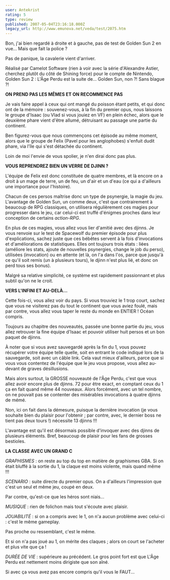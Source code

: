 ```yaml
---
user: Antekrist
rating: 5
type: review
published: 2007-05-04T23:16:18.000Z
legacy_url: http://www.emunova.net/veda/test/2075.htm
---
```

Bon, j'ai bien regardé à droite et à gauche, pas de test de Golden Sun 2 en vue... Mais que fait la police ?  

Pas de panique, la cavalerie vient d'arriver.  

  

Réalisé par Camelot Software (rien à voir avec la série d'Alexandre Astier, cherchez plutôt du côté de Shining force) pour le compte de Nintendo, Golden Sun 2 : L'Âge Perdu est la suite de... Golden Sun, non ?! Sans blague ?!  

  

**ON PREND PAS LES MÊMES ET ON RECOMMENCE PAS**  

Je vais faire appel à ceux qui ont mangé du poisson étant petits, et qui donc ont de la mémoire : souvenez-vous, à la fin du premier opus, nous laissons le groupe d'Isaac (ou Vlad si vous jouiez en VF) en plein échec, alors que le deuxième phare vient d'être allumé, détruisant au passage une partie du continent.  

Ben figurez-vous que nous commençons cet épisode au même moment, alors que le groupe de Felix (Pavel pour les anglophobes) s'enfuit dudit phare, via l'île qui s'est détachée du continent.  

Loin de moi l'envie de vous spolier, je n'en dirai donc pas plus.  

  

**VOUS REPRENDREZ BIEN UN VERRE DE DJINN ?**  

L'équipe de Felix est donc constituée de quatre membres, et là encore on a droit à un mage de terre, un de feu, un d'air et un d'eau (ce qui a d'ailleurs une importance pour l'histoire).  

Chacun de ces persos maîtrise donc un type de psynergie, la magie du jeu. L'avantage de Golden Sun, un comme deux, c'est que contrairement à beaucoup de RPG classiques, on utilisera régulièrement ces magies pour progresser dans le jeu, car celui-ci est truffé d'énigmes proches dans leur conception de certains _action-RPG_.  

En plus de ces magies, vous allez vous lier d'amitié avec des djinns. Je vous renvoie sur le test de Spacewolf du premier épisode pour plus d'explications, sachez juste que ces bébêtes servent à la fois d'invocations et d'améliorations de statistiques. Elles ont toujours trois états : liées (améliore les stats, ajoute de nouvelles psynergies, change le job du perso), utilisées (invocation) ou en attente (et là, on l'a dans l'os, parce que jusqu'à ce qu'il soit remis (un à plusieurs tours), le djinn n'est plus lié, et donc on perd tous ses bonus).  

Malgré sa relative simplicité, ce système est rapidement passionnant et plus subtil qu'on ne le croit.  

  

**VERS L'INFINI ET AU-DELÀ...**  

Cette fois-ci, vous allez voir du pays. Si vous trouviez le 1 trop court, sachez que vous ne visiterez pas du tout le continent que vous aviez foulé, mais par contre, vous allez vous taper le reste du monde en ENTIER ! Océan compris.  

Toujours au chapitre des nouveautés, passée une bonne partie du jeu, vous allez retrouver la fine équipe d'Isaac et pouvoir utiliser huit persos et un bon paquet de djinns.  

À noter que si vous avez sauvegardé après la fin du 1, vous pouvez récupérer votre équipe telle quelle, soit en entrant le code indiqué lors de la sauvegarde, soit avec un câble link. Cela vaut mieux d'ailleurs, parce que si vous vous contentez de l'équipe que le jeu vous propose, vous allez au-devant de graves désillusions.  

Mais alors surtout, la GROSSE nouveauté de l'Âge Perdu, c'est que vous allez avoir encore plus de djinns. 72 pour être exact, en comptant ceux du 1 ça en fait quand même 44 nouveaux. Alors forcément, avec un tel nombre, on ne pouvait pas se contenter des misérables invocations à quatre djinns de mémé.  

Non, ici on fait dans la démesure, puisque la dernière invocation (je vous souhaite bien du plaisir pour l'obtenir ; par contre, avec, le dernier boss ne tient pas deux tours !) nécessite 13 djinns !!!  

L'avantage est qu'il est désormais possible d'invoquer avec des djinns de plusieurs éléments. Bref, beaucoup de plaisir pour les fans de grosses bestioles.  

  

**LA CLASSE AVEC UN GRAND C**  

_GRAPHISMES_ : on reste au top du top en matière de graphismes GBA. Si on était bluffé à la sortie du 1, la claque est moins violente, mais quand même !!!  

_SCENARIO_ : suite directe du premier opus. On a d'ailleurs l'impression que c'est un seul et même jeu, coupé en deux.  

Par contre, qu'est-ce que les héros sont niais...  

_MUSIQUE_ : rien de folichon mais tout s'écoute avec plaisir.  

_JOUABILITÉ_ : si on a compris avec le 1, on n'a aucun problème avec celui-ci : c'est le même gameplay.  

Pas proche ou ressemblant, c'est le même.  

Et si on n'a pas joué au 1, on mérite des claques ; alors on court se l'acheter et plus vite que ça !  

_DURÉE DE VIE_ : supérieure au précédent. Le gros point fort est que L'Âge Perdu est nettement moins dirigiste que son aîné.  

Si avec ça vous avez pas encore compris qu'il vous le FAUT...